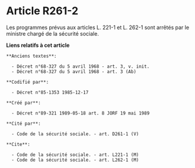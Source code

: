 # Article R261-2

Les programmes prévus aux articles L. 221-1 et L. 262-1 sont arrêtés par le ministre chargé de la sécurité sociale.

**Liens relatifs à cet article**

	**Anciens textes**:

	  - Décret n°68-327 du 5 avril 1968 - art. 3, v. init.
	  - Décret n°68-327 du 5 avril 1968 - art. 3 (Ab)

	**Codifié par**:

	  - Décret n°85-1353 1985-12-17

	**Créé par**:

	  - Décret n°89-321 1989-05-18 art. 8 JORF 19 mai 1989

	**Cité par**:

	  - Code de la sécurité sociale. - art. D261-1 (V)

	**Cite**:

	  - Code de la sécurité sociale. - art. L221-1 (M)
	  - Code de la sécurité sociale. - art. L262-1 (M)
